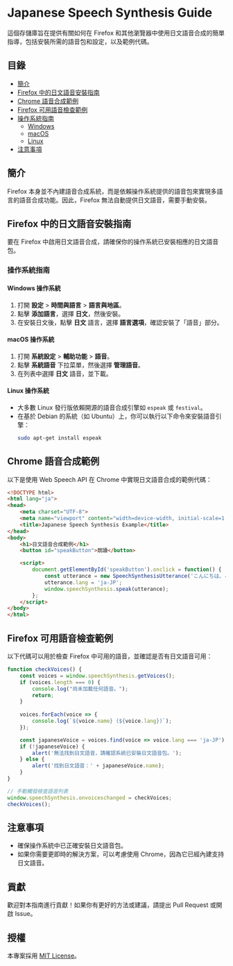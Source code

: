 
# Japanese Speech Synthesis Guide

這個存儲庫旨在提供有關如何在 Firefox 和其他瀏覽器中使用日文語音合成的簡單指導，包括安裝所需的語音包和設定，以及範例代碼。

## 目錄
- [簡介](#簡介)
- [Firefox 中的日文語音安裝指南](#firefox-中的日文語音安裝指南)
- [Chrome 語音合成範例](#chrome-語音合成範例)
- [Firefox 可用語音檢查範例](#firefox-可用語音檢查範例)
- [操作系統指南](#操作系統指南)
  - [Windows](#windows-操作系統)
  - [macOS](#macos-操作系統)
  - [Linux](#linux-操作系統)
- [注意事項](#注意事項)

## 簡介
Firefox 本身並不內建語音合成系統，而是依賴操作系統提供的語音包來實現多語言的語音合成功能。因此，Firefox 無法自動提供日文語音，需要手動安裝。

## Firefox 中的日文語音安裝指南
要在 Firefox 中啟用日文語音合成，請確保你的操作系統已安裝相應的日文語音包。

### 操作系統指南

#### Windows 操作系統
1. 打開 **設定** > **時間與語言** > **語言與地區**。
2. 點擊 **添加語言**，選擇 **日文**，然後安裝。
3. 在安裝日文後，點擊 **日文** 語言，選擇 **語言選項**，確認安裝了「語音」部分。

#### macOS 操作系統
1. 打開 **系統設定** > **輔助功能** > **語音**。
2. 點擊 **系統語音** 下拉菜單，然後選擇 **管理語音**。
3. 在列表中選擇 **日文** 語音，並下載。

#### Linux 操作系統
- 大多數 Linux 發行版依賴開源的語音合成引擎如 `espeak` 或 `festival`。
- 在基於 Debian 的系統（如 Ubuntu）上，你可以執行以下命令來安裝語音引擎：
  ```bash
  sudo apt-get install espeak
  ```

## Chrome 語音合成範例
以下是使用 Web Speech API 在 Chrome 中實現日文語音合成的範例代碼：

```html
<!DOCTYPE html>
<html lang="ja">
<head>
    <meta charset="UTF-8">
    <meta name="viewport" content="width=device-width, initial-scale=1.0">
    <title>Japanese Speech Synthesis Example</title>
</head>
<body>
    <h1>日文語音合成範例</h1>
    <button id="speakButton">朗讀</button>

    <script>
        document.getElementById('speakButton').onclick = function() {
            const utterance = new SpeechSynthesisUtterance('こんにちは、これは日本語の音声合成の例です。');
            utterance.lang = 'ja-JP';
            window.speechSynthesis.speak(utterance);
        };
    </script>
</body>
</html>
```

## Firefox 可用語音檢查範例
以下代碼可以用於檢查 Firefox 中可用的語音，並確認是否有日文語音可用：

```javascript
function checkVoices() {
    const voices = window.speechSynthesis.getVoices();
    if (voices.length === 0) {
        console.log("尚未加載任何語音。");
        return;
    }
    
    voices.forEach(voice => {
        console.log(`${voice.name} (${voice.lang})`);
    });

    const japaneseVoice = voices.find(voice => voice.lang === 'ja-JP');
    if (!japaneseVoice) {
        alert('無法找到日文語音，請確認系統已安裝日文語音包。');
    } else {
        alert('找到日文語音：' + japaneseVoice.name);
    }
}

// 手動觸發檢查語音列表
window.speechSynthesis.onvoiceschanged = checkVoices;
checkVoices();
```

## 注意事項
- 確保操作系統中已正確安裝日文語音包。
- 如果你需要更即時的解決方案，可以考慮使用 Chrome，因為它已經內建支持日文語音。

## 貢獻
歡迎對本指南進行貢獻！如果你有更好的方法或建議，請提出 Pull Request 或開啟 Issue。

## 授權
本專案採用 [MIT License](LICENSE)。
